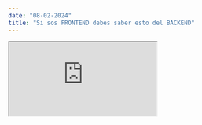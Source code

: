```yaml
---
date: "08-02-2024"
title: "Si sos FRONTEND debes saber esto del BACKEND"
---
```

<iframe src="https://www.youtube.com/embed/Z2fFy_9BvuA" allowfullscreen></iframe>
